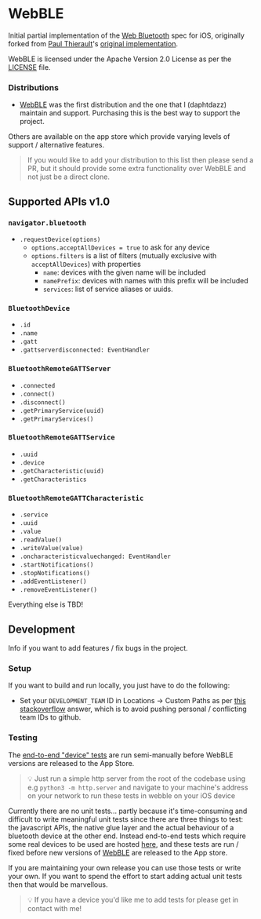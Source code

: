 # WebBLE

Initial partial implementation of the [Web Bluetooth](https://webbluetoothcg.github.io/web-bluetooth/) 
spec for iOS, originally forked from [Paul Thierault](https://github.com/pauljt)'s [original implementation](https://github.com/pauljt/BleBrowser).

WebBLE is licensed under the Apache Version 2.0 License as per the [LICENSE](LICENSE) file.

### Distributions

-  [WebBLE](https://apps.apple.com/gb/app/webble/id1193531073) was the first distribution and the one that I (daphtdazz) maintain and support. Purchasing this is the best way to support the project.

Others are available on the app store which provide varying levels of support / alternative features.

> If you would like to add your distribution to this list then please send a PR, but it should provide some extra functionality over WebBLE and not just be a direct clone.


## Supported APIs v1.0

### `navigator.bluetooth`

- `.requestDevice(options)`
  - `options.acceptAllDevices = true` to ask for any device
  - `options.filters` is a list of filters (mutually exclusive with `acceptAllDevices`) with properties
    - `name`: devices with the given name will be included
    - `namePrefix`: devices with names with this prefix will be included
    - `services`: list of service aliases or uuids.

### `BluetoothDevice`

- `.id`
- `.name`
- `.gatt`
- `.gattserverdisconnected: EventHandler`

### `BluetoothRemoteGATTServer`

- `.connected`
- `.connect()`
- `.disconnect()`
- `.getPrimaryService(uuid)`
- `.getPrimaryServices()`

### `BluetoothRemoteGATTService`

- `.uuid`
- `.device`
- `.getCharacteristic(uuid)`
- `.getCharacteristics`

### `BluetoothRemoteGATTCharacteristic`

- `.service`
- `.uuid`
- `.value`
- `.readValue()`
- `.writeValue(value)`
- `.oncharacteristicvaluechanged: EventHandler`
- `.startNotifications()`
- `.stopNotifications()`
- `.addEventListener()`
- `.removeEventListener()`

Everything else is TBD!

## Development

Info if you want to add features / fix bugs in the project.

### Setup

If you want to build and run locally, you just have to do the following:

- Set your `DEVELOPMENT_TEAM` ID in Locations -> Custom Paths as per [this stackoverflow](https://stackoverflow.com/questions/39669661/how-to-prevent-xcode-8-from-saving-development-team-in-pbxproj/40424891#40424891) answer, which is to avoid pushing personal / conflicting team IDs to github. 

### Testing

The [end-to-end "device" tests](DeviceTests/) are run semi-manually before WebBLE versions are released to the App Store.

> 💡 Just run a simple http server from the root of the codebase using e.g `python3 -m http.server` and navigate to your machine's address on your network to run these tests in webble on your iOS device

Currently there are no unit tests... partly because it's time-consuming and difficult to write meaningful unit tests since there are three things to test: the javascript APIs, the native glue layer and the actual behaviour of a bluetooth device at the other end. Instead end-to-end tests which require some real devices to be used are hosted [here](https://www.greenparksoftware.co.uk/projects/webble/pucktest), and these tests are run / fixed before new versions of [WebBLE](https://apps.apple.com/gb/app/webble/id1193531073) are released to the App store.

If you are maintaining your own release you can use those tests or write your own. If you want to spend the effort to start adding actual unit tests then that would be marvellous.

> 💡 If you have a device you'd like me to add tests for please get in contact with me!
